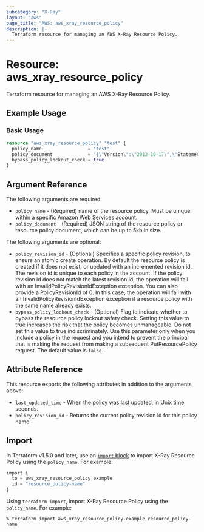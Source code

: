 ```yaml
---
subcategory: "X-Ray"
layout: "aws"
page_title: "AWS: aws_xray_resource_policy"
description: |-
  Terraform resource for managing an AWS X-Ray Resource Policy.
---
```


# Resource: aws_xray_resource_policy

Terraform resource for managing an AWS X-Ray Resource Policy.

## Example Usage

### Basic Usage

```terraform
resource "aws_xray_resource_policy" "test" {
  policy_name                 = "test"
  policy_document             = "{\"Version\":\"2012-10-17\",\"Statement\":[{\"Sid\":\"AllowXRayAccess\",\"Effect\":\"Allow\",\"Principal\":{\"AWS\":\"*\"},\"Action\":[\"xray:*\",\"xray:PutResourcePolicy\"],\"Resource\":\"*\"}]}"
  bypass_policy_lockout_check = true
}
```

## Argument Reference

The following arguments are required:

* `policy_name` - (Required) name of the resource policy. Must be unique within a specific Amazon Web Services account.
* `policy_document` - (Required) JSON string of the resource policy or resource policy document, which can be up to 5kb in size.

The following arguments are optional:

* `policy_revision_id` - (Optional) Specifies a specific policy revision, to ensure an atomic create operation. By default the resource policy is created if it does not exist, or updated with an incremented revision id. The revision id is unique to each policy in the account. If the policy revision id does not match the latest revision id, the operation will fail with an InvalidPolicyRevisionIdException exception. You can also provide a PolicyRevisionId of 0. In this case, the operation will fail with an InvalidPolicyRevisionIdException exception if a resource policy with the same name already exists.
* `bypass_policy_lockout_check` - (Optional) Flag to indicate whether to bypass the resource policy lockout safety check. Setting this value to true increases the risk that the policy becomes unmanageable. Do not set this value to true indiscriminately. Use this parameter only when you include a policy in the request and you intend to prevent the principal that is making the request from making a subsequent PutResourcePolicy request. The default value is `false`.

## Attribute Reference

This resource exports the following attributes in addition to the arguments above:

* `last_updated_time` - When the policy was last updated, in Unix time seconds.
* `policy_revision_id` - Returns the current policy revision id for this policy name.

## Import

In Terraform v1.5.0 and later, use an [`import` block](https://developer.hashicorp.com/terraform/language/import) to import X-Ray Resource Policy using the `policy_name`. For example:

```terraform
import {
  to = aws_xray_resource_policy.example
  id = "resource_policy-name"
}
```

Using `terraform import`, import X-Ray Resource Policy using the `policy_name`. For example:

```console
% terraform import aws_xray_resource_policy.example resource_policy-name
```
